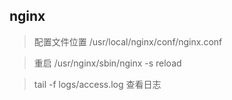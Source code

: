 
## nginx

> 配置文件位置 /usr/local/nginx/conf/nginx.conf

> 重启 /usr/nginx/sbin/nginx -s reload

> tail -f  logs/access.log 查看日志